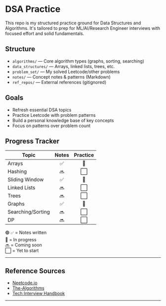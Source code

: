 # DSA Practice

This repo is my structured practice ground for Data Structures and Algorithms. It's tailored to prep for ML/AI/Research Engineer interviews with focused effort and solid fundamentals.

## Structure

- `algorithms/` — Core algorithm types (graphs, sorting, searching)
- `data_structures/` — Arrays, linked lists, trees, etc.
- `problem_set/` — My solved Leetcode/other problems
- `notes/` — Concept notes & patterns (Markdown)
- `ref_repos/` — External references (gitignored)

## Goals

- Refresh essential DSA topics
- Practice Leetcode with problem patterns
- Build a personal knowledge base of key concepts
- Focus on patterns over problem count

## Progress Tracker

| Topic            | Notes | Practice |
|------------------|:-----:|:--------:|
| Arrays           |  ✅   |   🔄     |
| Hashing          |  🔜   |   ⬜     |
| Sliding Window   |  ✅   |   🔄     |
| Linked Lists     |  🔜   |   ⬜     |
| Trees            |  🔜   |   ⬜     |
| Graphs           |  ✅   |   🔄     |
| Searching/Sorting|  🔜   |   ⬜     |
| DP               |  🔜   |   ⬜     |

🟢 `✅` = Notes written  
🔄 = In progress  
🔜 = Coming soon  
⬜ = Yet to start

---

## Reference Sources

- [Neetcode.io](https://neetcode.io/)
- [The-Algorithms](https://github.com/TheAlgorithms)
- [Tech Interview Handbook](https://github.com/yangshun/tech-interview-handbook)

---


